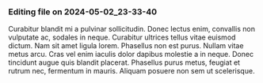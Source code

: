 

### Editing file on 2024-05-02_23-33-40

Curabitur blandit mi a pulvinar sollicitudin. Donec lectus enim, convallis non vulputate ac, sodales in neque. Curabitur ultrices tellus vitae euismod dictum. Nam sit amet ligula lorem. Phasellus non est purus. Nullam vitae metus arcu. Cras vel enim iaculis dolor dapibus molestie a in neque. Donec tincidunt augue quis blandit placerat. Phasellus purus metus, feugiat et rutrum nec, fermentum in mauris. Aliquam posuere non sem ut scelerisque.


